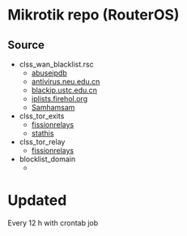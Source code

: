 # Mikrotik repo (RouterOS)

## Source
- clss_wan_blacklist.rsc
  - [abuseipdb](https://abuseipdb.com)
  - [antivirus.neu.edu.cn](http://antivirus.neu.edu.cn/ssh/lists/neu.txt)
  - [blackip.ustc.edu.cn](https://blackip.ustc.edu.cn/list.php?txt)
  - [iplists.firehol.org](https://iplists.firehol.org)
  - [Samhamsam](https://github.com/Samhamsam/blocklist_mikrotik)
- clss_tor_exits
  - [fissionrelays](https://lists.fissionrelays.net/tor/exits-ipv4.txt)
  - [stathis](https://raw.githubusercontent.com/stathis/ros-tor-exits/master/tor-exits.rsc)
- clss_tor_relay
  - [fissionrelays](https://lists.fissionrelays.net/tor/relays-ipv4.txt)
- blocklist_domain
  - []()

# Updated
Every 12 h with crontab job
